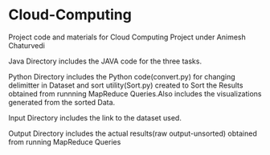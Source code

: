 # Cloud-Computing
Project code and materials for Cloud Computing Project under Animesh Chaturvedi

Java Directory includes the JAVA code for the three tasks.

Python Directory includes the Python code(convert.py) for changing delimitter in Dataset and sort utility(Sort.py) created to Sort the Results obtained from runnning MapReduce Queries.Also includes the visualizations generated from the sorted Data.

Input Directory includes the link to the dataset used.

Output Directory includes the actual results(raw output-unsorted) obtained from running MapReduce Queries
